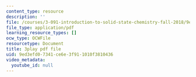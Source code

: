 ```yaml
---
content_type: resource
description: ''
file: /courses/3-091-introduction-to-solid-state-chemistry-fall-2018/9ed3efd07341ce6e3f911010f3810436_-qwVo9RrMl4.pdf
file_type: application/pdf
learning_resource_types: []
ocw_type: OCWFile
resourcetype: Document
title: 3play pdf file
uid: 9ed3efd0-7341-ce6e-3f91-1010f3810436
video_metadata:
  youtube_id: null
---
```

